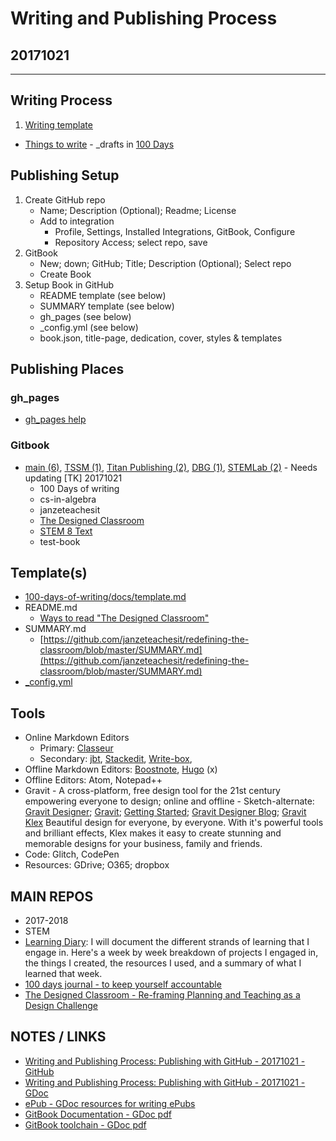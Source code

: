 # Writing and Publishing Process
## 20171021
___

## Writing Process
1. [Writing template](https://github.com/janzeteachesit/100-days-of-writing/blob/master/docs/template.md)
  - [Things to write](https://github.com/janzeteachesit/100-days-of-writing/blob/master/in-progress/drafts.md) - \_drafts in [100 Days](https://github.com/janzeteachesit/100-days-of-writing/tree/master/_drafts)
## Publishing Setup
1. Create GitHub repo
    - Name; Description (Optional); Readme; License 
    - Add to integration
      - Profile, Settings, Installed Integrations, GitBook, Configure
      - Repository Access; select repo, save
2. GitBook
    - New; down; GitHub; Title; Description (Optional); Select repo
    - Create Book
3. Setup Book in GitHub
    - README template (see below)
    - SUMMARY template (see below)
    - gh_pages (see below)
    - \_config.yml (see below)
    - book.json, title-page, dedication, cover, styles & templates

## Publishing Places
### gh_pages
- [gh_pages help](https://help.github.com/categories/customizing-github-pages/)

### Gitbook
- [main \(6\)](https://www.gitbook.com/@janzeteachesit), [TSSM \(1\)](https://www.gitbook.com/@tssm), [Titan Publishing \(2\)](https://www.gitbook.com/@templeton-titan-publishing), [DBG \(1\)](https://www.gitbook.com/@dream-big-games), [STEMLab \(2\)](https://www.gitbook.com/@templeton-stem) - Needs updating \[TK\] 20171021
    - 100 Days of writing
    - cs-in-algebra 
    - janzeteachesit 
    - [The Designed Classroom](https://www.gitbook.com/book/janzeteachesit/redefining-the-classroom/edit#/edit/master/README.md?_k=w75ejv)
    - [STEM 8 Text](https://www.gitbook.com/book/janzeteachesit/stem-8-text/edit#/edit/master/README.md?_k=na3eu8)
    - test-book 

## Template(s)
- [100-days-of-writing/docs/template.md](https://github.com/janzeteachesit/100-days-of-writing/blob/master/docs/template.md)
- README.md
    - [Ways to read "The Designed Classroom"](https://github.com/janzeteachesit/redefining-the-classroom/blob/master/README.md)
- SUMMARY.md
    - [https://github.com/janzeteachesit/redefining-the-classroom/blob/master/SUMMARY.md](https://github.com/janzeteachesit/redefining-the-classroom/blob/master/SUMMARY.md)
- [\_config.yml](https://github.com/janzeteachesit/stem8-text/blob/master/_config.yml)

## Tools
- Online Markdown Editors 
    - Primary: [Classeur](https://app.classeur.io/)
    - Secondary: [jbt](http://jbt.github.io/markdown-editor/),  [Stackedit](https://stackedit.io/editor#), [Write-box](https://write-box.appspot.com/), 
- Offline Markdown Editors: [Boostnote](https://boostnote.io/), [Hugo](https://gohugo.io/) \(x\)
- Offline Editors: Atom, Notepad++
- Gravit - A cross-platform, free design tool for the 21st century empowering everyone to design; online and offline - Sketch-alternate: [Gravit Designer](https://designer.io/); [Gravit](https://gravit.io/); [Getting Started](https://gravit.io/documentation/4yjdn2lTl/Getting-Started); [Gravit Designer Blog](https://medium.com/gravitdesigner); [Gravit Klex](https://klex.io/?_ga=2.219691930.263891541.1508627566-1621161276.1508627566) Beautiful design for everyone, by everyone.  With it's powerful tools and brilliant effects, Klex makes it easy to create stunning and memorable designs for your business, family and friends.
- Code: Glitch, CodePen
- Resources: GDrive; O365; dropbox

## MAIN REPOS
- 2017-2018
- STEM
- [Learning Diary](https://github.com/janzeteachesit/Learning-Diary): I will document the different strands of learning that I engage in. Here's a week by week breakdown of projects I engaged in, the things I created, the resources I used, and a summary of what I learned that week.
- [100 days journal - to keep yourself accountable](https://github.com/janzeteachesit/100-days-of-writing)
- [The Designed Classroom - Re-framing Planning and Teaching as a Design Challenge](https://github.com/janzeteachesit/redefining-the-classroom)

## NOTES / LINKS
- [Writing and Publishing Process: Publishing with GitHub - 20171021 - GitHub](https://github.com/janzeteachesit/2017-2018/blob/master/process-20171021.md)
- [Writing and Publishing Process: Publishing with GitHub - 20171021 - GDoc](https://docs.google.com/document/d/1Tu_b1oixurg9lId2z3LH_ZiLz1sH9sYD9ypdmZGwE9c/edit?usp=sharing)
- [ePub - GDoc resources for writing ePubs](https://drive.google.com/open?id=18hhgmvHMyYw80P6b2apHp-vd6kirVl36XCPPiF4DG1Y)
- [GitBook Documentation - GDoc pdf](https://drive.google.com/open?id=0BysMfTbvAUUVcVVlaHdFb0lLUFE)
- [GitBook toolchain - GDoc pdf](https://drive.google.com/open?id=0BysMfTbvAUUVVi13ZTREOFEwTE0)


